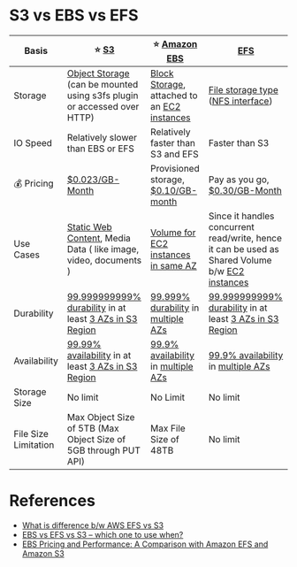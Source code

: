 
# S3 vs EBS vs EFS 

| Basis                | :star: [S3](3_ObjectStorageS3/Readme.md)                                                                                                                                                    | :star: [Amazon EBS](1_BlockStorageTypes/AmazonEBS.md)                                                                                                                       | [EFS](2_FileStorageTypes/AmazonEFS.md)                                                                                                                                      |
|----------------------|---------------------------------------------------------------------------------------------------------------------------------------------------------------------------------------------|-----------------------------------------------------------------------------------------------------------------------------------------------------------------------------|-----------------------------------------------------------------------------------------------------------------------------------------------------------------------------|
| Storage              | [Object Storage](3_ObjectStorageS3) (can be mounted using s3fs plugin or accessed over HTTP)                                                                                                | [Block Storage](1_BlockStorageTypes), attached to an [EC2 instances](../3_ComputeServices/AmazonEC2/Readme.md)                                                              | [File storage type](2_FileStorageTypes) ([NFS interface](Network-Protocol-Support.md))                                                                                                                     |
| IO Speed             | Relatively slower than EBS or EFS                                                                                                                                                           | Relatively faster than S3 and EFS                                                                                                                                           | Faster than S3                                                                                                                                                              |
| :moneybag: Pricing   | [$0.023/GB-Month](https://aws.amazon.com/s3/pricing/)                                                                                                                                       | Provisioned storage, [$0.10/GB-month](https://aws.amazon.com/ebs/pricing/)                                                                                                  | Pay as you go, [$0.30/GB-Month](https://aws.amazon.com/efs/pricing/)                                                                                                        |
| Use Cases            | [Static Web Content](../0_AWSDesigns/WPSiteCloudFront&S3.md), Media Data ( like image, video, documents )                                                                                   | [Volume for EC2 instances in same AZ](../3_ComputeServices/AmazonEC2/Readme.md)                                                                                             | Since it handles concurrent read/write, hence it can be used as Shared Volume b/w [EC2 instances](../3_ComputeServices/AmazonEC2/Readme.md)                                 |
| Durability           | [99.999999999% durability](../../1_HLDDesignComponents/0_SystemGlossaries/Database/Durability.md) in at least [3 AZs in S3 Region](../AWS-Global-Architecture-Region-AZ.md)                 | [99.999% durability](../../1_HLDDesignComponents/0_SystemGlossaries/Database/Durability.md) in [multiple AZs](../AWS-Global-Architecture-Region-AZ.md)                      | [99.999999999% durability](../../1_HLDDesignComponents/0_SystemGlossaries/Database/Durability.md) in at least [3 AZs in S3 Region](../AWS-Global-Architecture-Region-AZ.md) |
| Availability         | [99.99% availability](../../1_HLDDesignComponents/0_SystemGlossaries/Reliability/HighAvailability.md#power-of-9s) in at least [3 AZs in S3 Region](../AWS-Global-Architecture-Region-AZ.md) | [99.9% availability](../../1_HLDDesignComponents/0_SystemGlossaries/Reliability/HighAvailability.md#power-of-9s) in [multiple AZs](../AWS-Global-Architecture-Region-AZ.md) | [99.9% availability](../../1_HLDDesignComponents/0_SystemGlossaries/Reliability/HighAvailability.md#power-of-9s) in [multiple AZs](../AWS-Global-Architecture-Region-AZ.md) |
| Storage Size         | No limit                                                                                                                                                                                    | No Limit                                                                                                                                                                    | No limit                                                                                                                                                                    |
| File Size Limitation | Max Object Size of 5TB (Max Object Size of 5GB through PUT API)                                                                                                                             | Max File Size of 48TB                                                                                                                                                       | No limit                                                                                                                                                                    |

# References
- [What is difference b/w AWS EFS vs S3](https://stackoverflow.com/questions/29573142/what-is-difference-between-aws-efs-and-s3)
- [EBS vs EFS vs S3 – which one to use when?](https://www.justaftermidnight247.com/insights/ebs-efs-and-s3-when-to-use-awss-three-storage-solutions/)
- [EBS Pricing and Performance: A Comparison with Amazon EFS and Amazon S3](https://cloud.netapp.com/blog/ebs-efs-amazons3-best-cloud-storage-system)